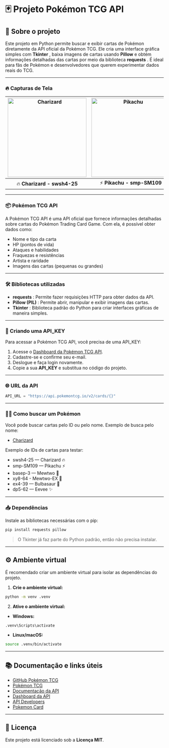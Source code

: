 # 🃏 Projeto Pokémon TCG API

## 🚀 Sobre o projeto

Este projeto em Python permite buscar e exibir cartas de Pokémon diretamente da API oficial da Pokémon TCG. Ele cria uma interface gráfica simples com  **Tkinter** , baixa imagens de cartas usando **Pillow** e obtém informações detalhadas das cartas por meio da biblioteca  **requests** . É ideal para fãs de Pokémon e desenvolvedores que querem experimentar dados reais do TCG.

---

### 🔥 Capturas de Tela

| <img src="https://joaopauloaramuni.github.io/python-imgs/PokemonTCG/imgs/Charizard.png" alt="Charizard" width="250"/> | <img src="https://joaopauloaramuni.github.io/python-imgs/PokemonTCG/imgs/Pikachu.png" alt="Pikachu" width="250"/> | <img src="https://joaopauloaramuni.github.io/python-imgs/PokemonTCG/imgs/Mewtwo.png" alt="Mewtwo" width="250"/> | <img src="https://joaopauloaramuni.github.io/python-imgs/PokemonTCG/imgs/Bulbasaur.png" alt="Bulbasaur" width="250"/> |
|:---:|:---:|:---:|:---:|
| 🔥 **Charizard - swsh4-25** | ⚡ **Pikachu - smp-SM109** | 🧠 **Mewtwo - basep-3** | 🌱 **Bulbasaur - ex4-39** |

---

### 📦 Pokémon TCG API 

A Pokémon TCG API é uma API oficial que fornece informações detalhadas sobre cartas do Pokémon Trading Card Game. Com ela, é possível obter dados como:

* Nome e tipo da carta
* HP (pontos de vida)
* Ataques e habilidades
* Fraquezas e resistências
* Artista e raridade
* Imagens das cartas (pequenas ou grandes)

---

### 🛠️ Bibliotecas utilizadas

* **requests** : Permite fazer requisições HTTP para obter dados da API.
* **Pillow (PIL)** : Permite abrir, manipular e exibir imagens das cartas.
* **Tkinter** : Biblioteca padrão do Python para criar interfaces gráficas de maneira simples.

---

### 🔑 Criando uma API_KEY

Para acessar a Pokémon TCG API, você precisa de uma API_KEY:

1. Acesse o [Dashboard da Pokémon TCG API](https://dev.pokemontcg.io/dashboard).
2. Cadastre-se e confirme seu e-mail.
3. Deslogue e faça login novamente.
4. Copie a sua **API_KEY** e substitua no código do projeto.

---

### 🌐 URL da API

```python
API_URL = "https://api.pokemontcg.io/v2/cards/{}"
```

---

### 🕵️‍♂️ Como buscar um Pokémon

Você pode buscar cartas pelo ID ou pelo nome. Exemplo de busca pelo nome:

* [Charizard](https://api.pokemontcg.io/v2/cards?q=name:Charizard)

Exemplo de IDs de cartas para testar:

* swsh4-25 — Charizard 🔥
* smp-SM109 — Pikachu ⚡
* basep-3 — Mewtwo 🧠
* xy8-64 - Mewtwo-EX 🧠
* ex4-39 — Bulbasaur 🌱
* dp5-62 — Eevee ✨

---

### 📥 Dependências

Instale as bibliotecas necessárias com o pip:

```bash
pip install requests pillow
```

> O Tkinter já faz parte do Python padrão, então não precisa instalar.

---

## ⚙️ Ambiente virtual

É recomendado criar um ambiente virtual para isolar as dependências do projeto.

1. **Crie o ambiente virtual:**

```bash
python -m venv .venv
```

2. **Ative o ambiente virtual:**

* **Windows:**

```bash
.venv\Scripts\activate
```

* **Linux/macOS:**

```bash
source .venv/bin/activate
```

---

## 📚 Documentação e links úteis

* [GitHub Pokémon TCG](https://github.com/PokemonTCG)
* [Pokémon TCG](https://pokemontcg.io/)
* [Documentação da API](https://docs.pokemontcg.io/getting-started/authentication)
* [Dashboard da API](https://dev.pokemontcg.io/dashboard)
* [API Developers](https://dev.pokemontcg.io/)
* [Pokemon Card](https://pokemoncard.io/)

---

## 🪪 Licença

Este projeto está licenciado sob a **Licença MIT**.
